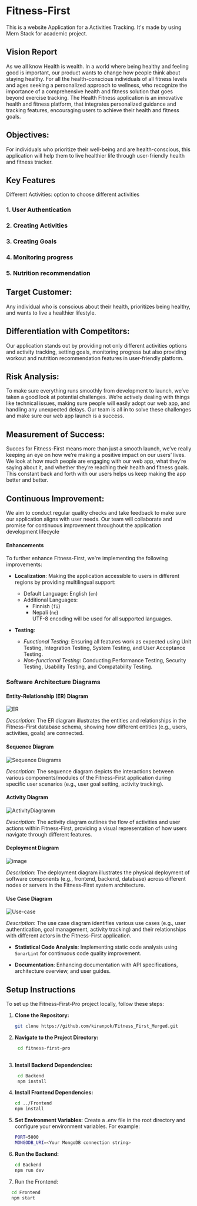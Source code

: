 # Fitness-First

This is a website Application for a Activities Tracking. It's made by using Mern Stack for academic project.
## Vision Report

As we all know Health is wealth. In a world where being healthy and feeling good is important, our product wants to change how people think about staying healthy. For all the health-conscious individuals of all fitness levels and ages seeking a personalized approach to wellness, who recognize the importance of a comprehensive health and fitness solution that goes beyond exercise tracking. The Health Fitness application is an innovative health and fitness platform, that integrates personalized guidance and tracking features, encouraging users to achieve their health and fitness goals.  

## Objectives:  

For individuals who prioritize their well-being and are health-conscious, this application will help them to live healthier life through user-friendly health and fitness tracker. 

## Key Features  

Different Activities: option to choose different activities 

### 1. User Authentication

### 2. Creating Activities 

### 3. Creating Goals

### 4. Monitoring progress

### 5. Nutrition recommendation


## Target Customer: 

Any individual who is conscious about their health, prioritizes being healthy, and wants to live a healthier lifestyle. 


## Differentiation with Competitors:  

Our application stands out by providing not only different activities options and activity tracking, setting goals, monitoring progress but also providing workout and nutrition recommendation features in user-friendly platform.  

## Risk Analysis:  

To make sure everything runs smoothly from development to launch, we’ve taken a good look at potential challenges. We’re actively dealing with things like technical issues, making sure people will easily adopt our web app, and handling any unexpected delays. Our team is all in to solve these challenges and make sure our web app launch is a success. 

## Measurement of Success: 

Succes for Fitness-First means more than just a smooth launch, we’ve really keeping an eye on how we’re making a positive impact on our users’ lives. We look at how much people are engaging with our web app, what they’re saying about it, and whether they’re reaching their health and fitness goals. This constant back and forth with our users helps us keep making the app better and better. 

## Continuous Improvement:  

We aim to conduct regular quality checks and take feedback to make sure our application aligns with user needs. Our team will collaborate and promise for continuous improvement throughout the application development lifecycle 

#### Enhancements

To further enhance Fitness-First, we're implementing the following improvements:

- **Localization**: Making the application accessible to users in different regions by providing multilingual support:
  - Default Language: English (`en`)
  - Additional Languages:
    - Finnish (`fi`)
    - Nepali (`ne`)  
  UTF-8 encoding will be used for all supported languages.

- **Testing**:
  - *Functional Testing*: Ensuring all features work as expected using Unit Testing, Integration Testing, System Testing, and User Acceptance Testing. 
  - *Non-functional Testing*: Conducting Performance Testing, Security Testing, Usability Testing, and Compatability Testing.
### Software Architecture Diagrams

#### Entity-Relationship (ER) Diagram

![ER](https://github.com/kiranpok/Fitness_First_Merged/assets/144848601/37c2f087-57c5-4b2d-94fa-446da414bf14)



*Description*: The ER diagram illustrates the entities and relationships in the Fitness-First database schema, showing how different entities (e.g., users, activities, goals) are connected.



#### Sequence Diagram

![Sequence Diagrams](https://github.com/kiranpok/Fitness_First_Merged/assets/144848601/a861460f-2587-4e8f-a48a-937323a0c256)



*Description*: The sequence diagram depicts the interactions between various components/modules of the Fitness-First application during specific user scenarios (e.g., user goal setting, activity tracking).

#### Activity Diagram

![ActivityDiagramm](https://github.com/kiranpok/Fitness_First_Merged/assets/144848601/c64d985b-d5c7-4cf3-bc76-055d739065d7)

*Description*: The activity diagram outlines the flow of activities and user actions within Fitness-First, providing a visual representation of how users navigate through different features.

#### Deployment Diagram

![image](https://github.com/kiranpok/Fitness_First_Merged/assets/144848601/364aebd7-5563-49b1-a320-4faec2916388)


*Description*: The deployment diagram illustrates the physical deployment of software components (e.g., frontend, backend, database) across different nodes or servers in the Fitness-First system architecture.

#### Use Case Diagram

![Use-case](https://github.com/kiranpok/Fitness_First_Merged/assets/144848601/81a097a8-0a39-4856-ba11-116fd85acfd4)


*Description*: The use case diagram identifies various use cases (e.g., user authentication, goal management, activity tracking) and their relationships with different actors in the Fitness-First application.

  
- **Statistical Code Analysis**: Implementing static code analysis using `SonarLint` for continuous code quality improvement.
  
- **Documentation**: Enhancing documentation with API specifications, architecture overview, and user guides.

## Setup Instructions

To set up the Fitness-First-Pro project locally, follow these steps:

1. **Clone the Repository:**

   ```bash
   git clone https://github.com/kiranpok/Fitness_First_Merged.git
   

2. **Navigate to the Project Directory:**
   ```bash
    cd fitness-first-pro 
  

3. **Install Backend Dependencies:**

   ```bash
    cd Backend
    npm install 

4. **Install Frontend Dependencies:**

    ```bash
    cd ../Frontend
    npm install

5. **Set Environment Variables:**
  Create a .env file in the root directory and configure your environment variables. For example:
    ```bash
    PORT=5000
    MONGODB_URI=<Your MongoDB connection string>

6. **Run the Backend:**
    ```bash
    cd Backend
    npm run dev

7. Run the Frontend:

  ```bash
    cd Frontend
    npm start
